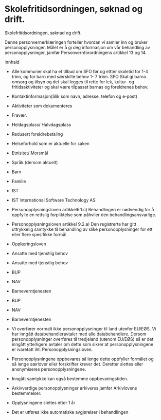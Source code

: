 # Skolefritidsordningen, søknad og drift.

Skolefritidsordningen, søknad og drift.

  

Denne personvernerklæringen forteller hvordan vi samler inn og bruker personopplysninger. Målet er å gi deg informasjon om vår behandling av personopplysninger, jamfør Personvernforordningens artikkel 13 og 14.

  

Innhald

*   Alle kommuner skal ha et tilbud om SFO før og ettter skoletid for 1-4 trinn, og for barn med særskilte behov 1- 7 trinn. SFO Skal gi barna omsorg og tilsyn og det skal legges til rette for lek, kultur- og fritidsaktiviteter og skal være tilpasset barnas og foreldrenes behov.  
    
*   Kontaktinformasjon(Slik som navn, adresse, telefon og e-post)  
    
*   Aktiviteter som dokumenteres  
    
*   Fravær.  
    
*   Heldagsplass/ Halvdagsplass  
    
*   Redusert foreldrebetaling  
    
*   Helseforhold som er aktuelle for saken  
    
*   Etnisitet/ Morsmål  
    
*   Språk (dersom aktuelt)  
    
*   Barn  
    
*   Familie  
    
*   IST  
    
*   IST International Software Technology AS  
    
*   Personopplysningsloven artikkel6.1.c) Behandlingen er nødvendig for å oppfylle en rettslig forpliktelse som påhviler den behandlingsansvarlige.  
    
*   Personopplysningsloven artikkel 9.2.a) Den registrerte har gitt uttrykkelig samtykke til behandling av slike personopplysninger for ett eller flere spesifikke formål.  
    
*   Opplæringsloven  
    
*   Ansatte med tjenstlig behov  
    
*   Ansatte med tjenstlig behov  
    
*   BUP  
    
*   NAV  
    
*   Barneverntjenesten  
    
*   BUP  
    
*   NAV  
    
*   Barneverntjenesten  
    
*   Vi overfører normalt ikke personopplysninger til land utenfor EU/EØS. Vi har inngått databehandleravtaler med alle databehandlere. Dersom personopplysninger overføres til tredjeland (utenom EU/EØS) så er det inngått ytterligere avtaler om dette som sikrer at personopplysningene er ivaretatt iht. Personopplysningsloven.  
    
*   Personopplysningene oppbevares så lenge dette oppfyller formålet og så lenge særlover eller forskrifter krever det. Deretter slettes eller anonymiseres personopplysningene.  
    
*   Inngått samtykke kan også bestemme oppbevaringstiden.  
    
*   Arkivverdige personopplysninger arkiveres jamfør Arkivlovens bestemmelser.  
    
*   Opplysningene slettes etter 1 år  
    
*   Det er utføres ikke automatiske avgjørelser i behandlingen
